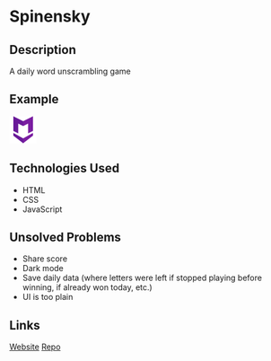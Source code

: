 # Spinensky

## Description
A daily word unscrambling game

## Example
![An image of the day zero Spinensky starting position](https://github.com/adam-p/markdown-here/raw/master/src/common/images/icon48.png "Spinensky Day Zero Starting Position")

## Technologies Used
- HTML
- CSS
- JavaScript

## Unsolved Problems
- Share score
- Dark mode
- Save daily data (where letters were left if stopped playing before winning, if already won today, etc.)
- UI is too plain

## Links
[Website](https://dansinensky.github.io/spinensky/)
[Repo](https://github.com/DanSinensky/spinensky)